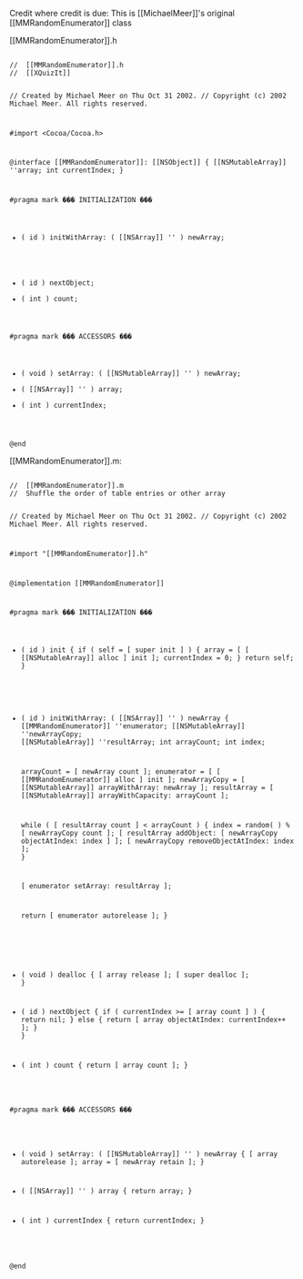 

Credit where credit is due: This is [[MichaelMeer]]'s original [[MMRandomEnumerator]] class

[[MMRandomEnumerator]].h

<code>
//  [[MMRandomEnumerator]].h
//  [[XQuizIt]]

//  Created by Michael Meer on Thu Oct 31 2002.
//  Copyright (c) 2002 Michael Meer. All rights reserved.

#import <Cocoa/Cocoa.h>

@interface [[MMRandomEnumerator]]: [[NSObject]]
{
	[[NSMutableArray]] ''array;
	int currentIndex;
}

#pragma mark ��� INITIALIZATION ���

+ ( id ) initWithArray: ( [[NSArray]] '' ) newArray;
- ( id ) nextObject;
- ( int ) count;

#pragma mark ��� ACCESSORS ���

- ( void ) setArray: ( [[NSMutableArray]] '' ) newArray;
- ( [[NSArray]] '' ) array;
- ( int ) currentIndex;

@end
</code>

[[MMRandomEnumerator]].m:

<code>
//  [[MMRandomEnumerator]].m
//  Shuffle the order of table entries or other array

//  Created by Michael Meer on Thu Oct 31 2002.
//  Copyright (c) 2002 Michael Meer. All rights reserved.

#import "[[MMRandomEnumerator]].h"

@implementation [[MMRandomEnumerator]]

#pragma mark ��� INITIALIZATION ���

- ( id ) init
{
	if ( self = [ super init ] )
	{
		array =  [ [ [[NSMutableArray]] alloc ] init ];
		currentIndex = 0;
	}
	return self;
}

+ ( id ) initWithArray: ( [[NSArray]] '' ) newArray
{
	[[MMRandomEnumerator]] ''enumerator;
	[[NSMutableArray]] ''newArrayCopy;
	[[NSMutableArray]] ''resultArray;
	int arrayCount;
	int index;
	
	arrayCount = [ newArray count ];
	enumerator = [ [ [[MMRandomEnumerator]] alloc ] init ];
	newArrayCopy = [ [[NSMutableArray]] arrayWithArray: newArray ];
	resultArray = [ [[NSMutableArray]] arrayWithCapacity: arrayCount ];
	
	while ( [ resultArray count ] < arrayCount )
	{
		index = random( ) % [ newArrayCopy count ];
		[ resultArray addObject: [ newArrayCopy objectAtIndex: index ] ];
		[ newArrayCopy removeObjectAtIndex: index ];
	}
	
	[ enumerator setArray: resultArray ];
	
	return [ enumerator autorelease ];
}

- ( void ) dealloc
{
	[ array release ];
	[ super dealloc ];
}

- ( id ) nextObject
{
	if ( currentIndex >= [ array count ] )
	{
		return nil;
	}
	else
	{
		return [ array objectAtIndex: currentIndex++ ];
	}
}

- ( int ) count
{
	return [ array count ];
}

#pragma mark ��� ACCESSORS ���

- ( void ) setArray: ( [[NSMutableArray]] '' ) newArray
{
	[ array autorelease ];
	array = [ newArray retain ];
}

- ( [[NSArray]] '' ) array
{
	return array;
}

- ( int ) currentIndex
{
	return currentIndex;
}

@end
</code>